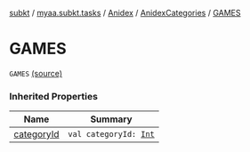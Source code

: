 [subkt](../../../index.md) / [myaa.subkt.tasks](../../index.md) / [Anidex](../index.md) / [AnidexCategories](index.md) / [GAMES](./-g-a-m-e-s.md)

# GAMES

`GAMES` [(source)](https://github.com/Myaamori/SubKt/blob/0.1.4/src/main/kotlin/myaa/subkt/tasks/tasks.kt#L1038)

### Inherited Properties

| Name | Summary |
|---|---|
| [categoryId](category-id.md) | `val categoryId: `[`Int`](https://kotlinlang.org/api/latest/jvm/stdlib/kotlin/-int/index.html) |

